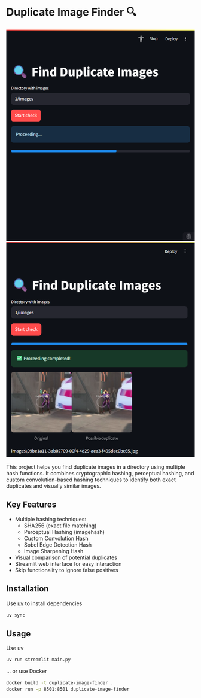 # Duplicate Image Finder 🔍
![img.png](img.png)
![img_1.png](img_1.png)

This project helps you find duplicate images in a directory using multiple hash functions. It combines cryptographic hashing, perceptual hashing, and custom convolution-based hashing techniques to identify both exact duplicates and visually similar images.

## Key Features
- Multiple hashing techniques:
  - SHA256 (exact file matching)
  - Perceptual Hashing (imagehash)
  - Custom Convolution Hash 
  - Sobel Edge Detection Hash 
  - Image Sharpening Hash 
- Visual comparison of potential duplicates 
- Streamlit web interface for easy interaction 
- Skip functionality to ignore false positives

## Installation
Use [uv](https://github.com/astral-sh/uv) to install dependencies
```bash
uv sync
```

## Usage
Use uv
```bash
uv run streamlit main.py
```
... or use Docker
```bash
docker build -t duplicate-image-finder .
docker run -p 8501:8501 duplicate-image-finder
```
